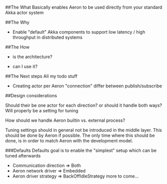 ##The What
Basically enables Aeron to be used directly from your standard Akka actor system

##The Why
- Enable "default" Akka components to support low latency / high throughput in distributed systems

##The How
- is the architecture?

- can I use it?


##The Next steps
All my todo stuff

- Creating actor per Aeron "connection" differ between publish/subscribe


##Design considerations

Should their be one actor for each direction? or should it handle both ways?
Will properly be a setting for tuning

How should we handle Aeron builtin vs. external process? 

Tuning settings should in general not be introduced in the middle layer. This should be done by Aeron if possible.
The only time where this should be done, is in order to match Aeron with the development model.

###Defaults
Defaults goal is to enable the "simplest" setup which can be tuned afterwards
- Communication direction => Both
- Aeron network driver => Embedded
- Aeron driver strategy => BackOffIdleStrategy more to come...




 



